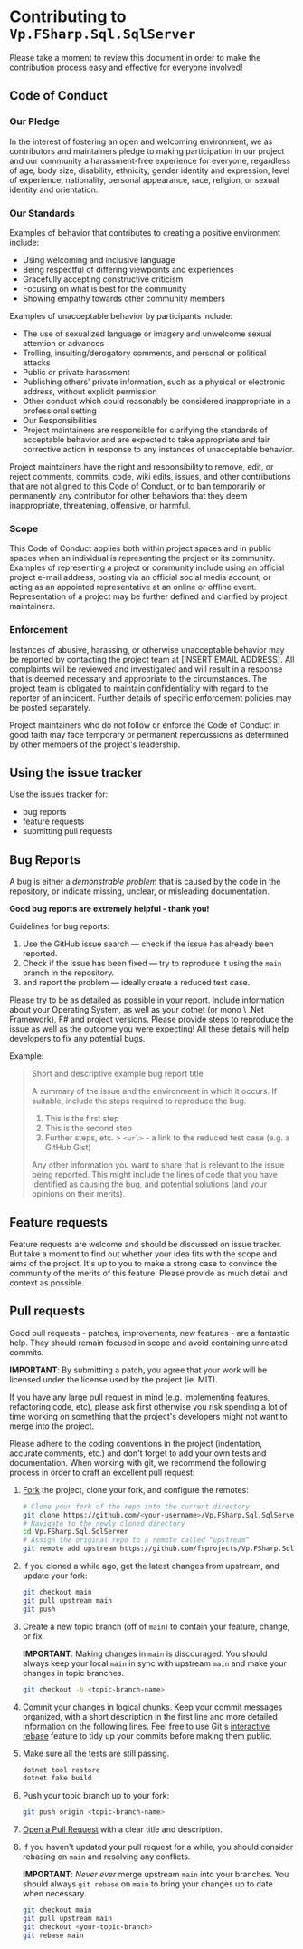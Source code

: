 # Contributing to `Vp.FSharp.Sql.SqlServer`

Please take a moment to review this document in order to make the contribution process easy and effective for everyone involved!

## Code of Conduct
### Our Pledge
In the interest of fostering an open and welcoming environment, we as contributors and maintainers pledge to making participation in our project and our community a harassment-free experience for everyone, regardless of age, body size, disability, ethnicity, gender identity and expression, level of experience, nationality, personal appearance, race, religion, or sexual identity and orientation.

### Our Standards
Examples of behavior that contributes to creating a positive environment include:

- Using welcoming and inclusive language
- Being respectful of differing viewpoints and experiences
- Gracefully accepting constructive criticism
- Focusing on what is best for the community
- Showing empathy towards other community members

Examples of unacceptable behavior by participants include:
- The use of sexualized language or imagery and unwelcome sexual attention or advances
- Trolling, insulting/derogatory comments, and personal or political attacks
- Public or private harassment
- Publishing others' private information, such as a physical or electronic address, without explicit permission
- Other conduct which could reasonably be considered inappropriate in a professional setting
- Our Responsibilities
- Project maintainers are responsible for clarifying the standards of acceptable behavior and are expected to take appropriate and fair corrective action in response to any instances of unacceptable behavior.

Project maintainers have the right and responsibility to remove, edit, or reject comments, commits, code, wiki edits, issues, and other contributions that are not aligned to this Code of Conduct, or to ban temporarily or permanently any contributor for other behaviors that they deem inappropriate, threatening, offensive, or harmful.

### Scope
This Code of Conduct applies both within project spaces and in public spaces when an individual is representing the project or its community. Examples of representing a project or community include using an official project e-mail address, posting via an official social media account, or acting as an appointed representative at an online or offline event. Representation of a project may be further defined and clarified by project maintainers.

### Enforcement
Instances of abusive, harassing, or otherwise unacceptable behavior may be reported by contacting the project team at [INSERT EMAIL ADDRESS]. All complaints will be reviewed and investigated and will result in a response that is deemed necessary and appropriate to the circumstances. The project team is obligated to maintain confidentiality with regard to the reporter of an incident. Further details of specific enforcement policies may be posted separately.

Project maintainers who do not follow or enforce the Code of Conduct in good faith may face temporary or permanent repercussions as determined by other members of the project's leadership.

## Using the issue tracker

Use the issues tracker for:

- bug reports
- feature requests
- submitting pull requests

## Bug Reports

A bug is either a _demonstrable problem_ that is caused by the code in the repository, or indicate missing, unclear, or misleading documentation.

**Good bug reports are extremely helpful - thank you!**

Guidelines for bug reports:

1. Use the GitHub issue search — check if the issue has already been reported.
2. Check if the issue has been fixed — try to reproduce it using the `main` branch in the repository.
3. and report the problem — ideally create a reduced test case.

Please try to be as detailed as possible in your report. Include information about your Operating System, as well as your dotnet (or mono \ .Net Framework), F# and project versions. Please provide steps to reproduce the issue as well as the outcome you were expecting! All these details will help developers to fix any potential bugs.

Example:

> Short and descriptive example bug report title
>
> A summary of the issue and the environment in which it occurs. If suitable, include the steps required to reproduce the bug.
>
> 1. This is the first step
> 2. This is the second step
> 3. Further steps, etc.
     > `<url>` - a link to the reduced test case (e.g. a GitHub Gist)
>
> Any other information you want to share that is relevant to the issue being reported. This might include the lines of code that you have identified as causing the bug, and potential solutions (and your opinions on their merits).

## Feature requests
Feature requests are welcome and should be discussed on issue tracker. But take a moment to find out whether your idea fits with the scope and aims of the project. It's up to you to make a strong case to convince the community of the merits of this feature. Please provide as much detail and context as possible.

## Pull requests
Good pull requests - patches, improvements, new features - are a fantastic help. They should remain focused in scope and avoid containing unrelated commits.

**IMPORTANT**: By submitting a patch, you agree that your work will be licensed under the license used by the project (ie. MIT).

If you have any large pull request in mind (e.g. implementing features, refactoring code, etc), please ask first otherwise you risk spending a lot of time working on something that the project's developers might not want to merge into the project.

Please adhere to the coding conventions in the project (indentation, accurate comments, etc.) and don't forget to add your own tests and documentation. When working with git, we recommend the following process in order to craft an excellent pull request:

1. [Fork](https://help.github.com/articles/fork-a-repo/) the project, clone your fork,  and configure the remotes:

   ```bash
   # Clone your fork of the repo into the current directory
   git clone https://github.com/<your-username>/Vp.FSharp.Sql.SqlServer
   # Navigate to the newly cloned directory
   cd Vp.FSharp.Sql.SqlServer
   # Assign the original repo to a remote called "upstream"
   git remote add upstream https://github.com/fsprojects/Vp.FSharp.Sql.SqlServer
   ```

2. If you cloned a while ago, get the latest changes from upstream, and update your fork:

   ```bash
   git checkout main
   git pull upstream main
   git push
   ```

3. Create a new topic branch (off of `main`) to contain your feature, change, or fix.

   **IMPORTANT**: Making changes in `main` is discouraged. You should always keep your local `main` in sync with upstream `main` and make your changes in topic branches.

   ```bash
   git checkout -b <topic-branch-name>
   ```

4. Commit your changes in logical chunks. Keep your commit messages organized, with a short description in the first line and more detailed information on the following lines. Feel free to use Git's [interactive rebase](https://help.github.com/articles/about-git-rebase/) feature to tidy up your commits before making them public.

5. Make sure all the tests are still passing.

   ```bash
   dotnet tool restore
   dotnet fake build
   ```

6. Push your topic branch up to your fork:

   ```bash
   git push origin <topic-branch-name>
   ```

7. [Open a Pull Request](https://help.github.com/articles/about-pull-requests/) with a clear title and description.

8. If you haven't updated your pull request for a while, you should consider rebasing on `main` and resolving any conflicts.

   **IMPORTANT**: _Never ever_ merge upstream `main` into your branches. You should always `git rebase` on `main` to bring your changes up to date when necessary.

   ```bash
   git checkout main
   git pull upstream main
   git checkout <your-topic-branch>
   git rebase main
   ```
